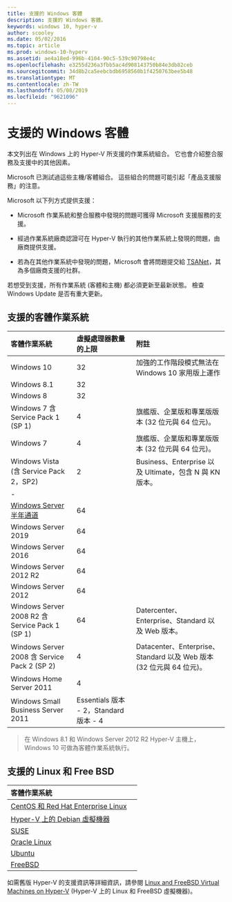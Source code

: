 ```yaml
---
title: 支援的 Windows 客體
description: 支援的 Windows 客體。
keywords: windows 10, hyper-v
author: scooley
ms.date: 05/02/2016
ms.topic: article
ms.prod: windows-10-hyperv
ms.assetid: ae4a18ed-996b-4104-90c5-539c90798e4c
ms.openlocfilehash: e3255d236a3fbb5ac4d908143750b84e3db82ceb
ms.sourcegitcommit: 34d8b2ca5eebcbdb6958560b1f4250763bee5b48
ms.translationtype: MT
ms.contentlocale: zh-TW
ms.lasthandoff: 05/08/2019
ms.locfileid: "9621096"
---
```

# <a name="supported-windows-guests"></a>支援的 Windows 客體

本文列出在 Windows 上的 Hyper-V 所支援的作業系統組合。  它也會介紹整合服務及支援中的其他因素。

Microsoft 已測試過這些主機/客體組合。  這些組合的問題可能引起「產品支援服務」的注意。

Microsoft 以下列方式提供支援：

* Microsoft 作業系統和整合服務中發現的問題可獲得 Microsoft 支援服務的支援。

* 經過作業系統廠商認證可在 Hyper-V 執行的其他作業系統上發現的問題，由廠商提供支援。

* 若為在其他作業系統中發現的問題，Microsoft 會將問題提交給 [TSANet](http://www.tsanet.org/)，其為多個廠商支援的社群。

若想受到支援，所有作業系統 (客體和主機) 都必須更新至最新狀態。  檢查 Windows Update 是否有重大更新。

## <a name="supported-guest-operating-systems"></a>支援的客體作業系統

| 客體作業系統 |  虛擬處理器數量的上限 | 附註 |
|:-----|:-----|:-----|
| Windows 10 | 32 |加強的工作階段模式無法在 Windows 10 家用版上運作 |
| Windows 8.1 | 32 | |
| Windows 8 | 32 ||
| Windows 7 含 Service Pack 1 (SP 1) | 4 | 旗艦版、企業版和專業版版本 (32 位元與 64 位元)。 |
| Windows 7 | 4 | 旗艦版、企業版和專業版版本 (32 位元與 64 位元)。 |
| Windows Vista (含 Service Pack 2，SP2) | 2 | Business、Enterprise 以及 Ultimate，包含 N 與 KN 版本。 |
| - | | |
| [Windows Server 半年通道](https://docs.microsoft.com/windows-server/get-started/semi-annual-channel-overview) | 64 | |
| Windows Server 2019 | 64 | |
| Windows Server 2016 | 64 | |
| Windows Server 2012 R2 | 64 | |
| Windows Server 2012 | 64 | |
| Windows Server 2008 R2 含 Service Pack 1 (SP 1) | 64 | Datercenter、Enterprise、Standard 以及 Web 版本。 |
| Windows Server 2008 含 Service Pack 2 (SP 2) | 4 | Datacenter、Enterprise、Standard 以及 Web 版本 (32 位元與 64 位元)。 |
| Windows Home Server 2011 | 4 | |
| Windows Small Business Server 2011 | Essentials 版本 - 2，Standard 版本 - 4 | |

> 在 Windows 8.1 和 Windows Server 2012 R2 Hyper-V 主機上，Windows 10 可做為客體作業系統執行。

## <a name="supported-linux-and-free-bsd"></a>支援的 Linux 和 Free BSD

| 客體作業系統 |  |
|:-----|:------|
| [CentOS 和 Red Hat Enterprise Linux](https://docs.microsoft.com/windows-server/virtualization/hyper-v/Supported-CentOS-and-Red-Hat-Enterprise-Linux-virtual-machines-on-Hyper-V) | |
| [Hyper-V 上的 Debian 虛擬機器](https://docs.microsoft.com/windows-server/virtualization/hyper-v/Supported-Debian-virtual-machines-on-Hyper-V) | |
| [SUSE](https://docs.microsoft.com/windows-server/virtualization/hyper-v/Supported-SUSE-virtual-machines-on-Hyper-V) | |
| [Oracle Linux](https://docs.microsoft.com/windows-server/virtualization/hyper-v/Supported-Oracle-Linux-virtual-machines-on-Hyper-V)  | |
| [Ubuntu](https://docs.microsoft.com/windows-server/virtualization/hyper-v/Supported-Ubuntu-virtual-machines-on-Hyper-V) | |
| [FreeBSD](https://docs.microsoft.com/windows-server/virtualization/hyper-v/Supported-FreeBSD-virtual-machines-on-Hyper-V) | |

如需舊版 Hyper-V 的支援資訊等詳細資訊，請參閱 [Linux and FreeBSD Virtual Machines on Hyper-V](https://docs.microsoft.com/windows-server/virtualization/hyper-v/Supported-Linux-and-FreeBSD-virtual-machines-for-Hyper-V-on-Windows) (Hyper-V 上的 Linux 和 FreeBSD 虛擬機器)。
